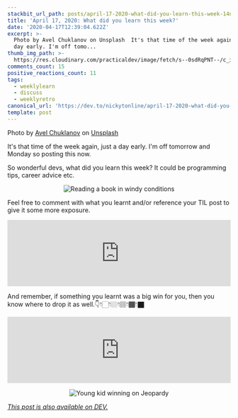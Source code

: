 ```yaml
---
stackbit_url_path: posts/april-17-2020-what-did-you-learn-this-week-14n4
title: 'April 17, 2020: What did you learn this week?'
date: '2020-04-17T12:39:04.622Z'
excerpt: >-
  Photo by Avel Chuklanov on Unsplash  It's that time of the week again, just a
  day early. I'm off tomo...
thumb_img_path: >-
  https://res.cloudinary.com/practicaldev/image/fetch/s--0sdRqPNT--/c_imagga_scale,f_auto,fl_progressive,h_420,q_auto,w_1000/https://dev-to-uploads.s3.amazonaws.com/i/72o5gf9j6fyntnudki6g.jpg
comments_count: 15
positive_reactions_count: 11
tags:
  - weeklylearn
  - discuss
  - weeklyretro
canonical_url: 'https://dev.to/nickytonline/april-17-2020-what-did-you-learn-this-week-14n4'
template: post
---
```

Photo by [Avel Chuklanov](https://unsplash.com/@chuklanov?utm_source=unsplash&utm_medium=referral&utm_content=creditCopyText) on [Unsplash](https://unsplash.com/s/photos/learning?utm_source=unsplash&utm_medium=referral&utm_content=creditCopyText)

It's that time of the week again, just a day early. I'm off tomorrow and Monday so posting this now.

So wonderful devs, what did you learn this week? It could be programming tips, career advice etc.

<center>

![Reading a book in windy conditions](https://media.giphy.com/media/fhAwk4DnqNgw8/giphy.gif)

</center>

Feel free to comment with what you learnt and/or reference your TIL post to give it some more exposure.


<iframe class="liquidTag" src="https://dev.to/embed/tag?args=todayilearned" style="border: 0; width: 100%;"></iframe>


And remember, if something you learnt was a big win for you, then you know where to drop it as well.👇👇🏻👇🏼👇🏽👇🏾👇🏿


<iframe class="liquidTag" src="https://dev.to/embed/link?args=https%3A%2F%2Fdev.to%2Fjess%2Fwhat-was-your-win-this-week-17ob" style="border: 0; width: 100%;"></iframe>


<center>

![Young kid winning on Jeopardy](https://media.giphy.com/media/2sXf9PbHcEdE1x059I/giphy.gif)

</center>

*[This post is also available on DEV.](https://dev.to/nickytonline/april-17-2020-what-did-you-learn-this-week-14n4)*


<script>
const parent = document.getElementsByTagName('head')[0];
const script = document.createElement('script');
script.type = 'text/javascript';
script.src = 'https://cdnjs.cloudflare.com/ajax/libs/iframe-resizer/4.1.1/iframeResizer.min.js';
script.charset = 'utf-8';
script.onload = function() {
    window.iFrameResize({}, '.liquidTag');
};
parent.appendChild(script);
</script>    
